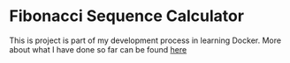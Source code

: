 # Fibonacci Sequence Calculator

This is project is part of my development process in learning Docker. More about what I have done so far can be found [here](https://github.com/MatheusBoy/Wine_Learning_DevOps)
